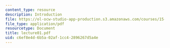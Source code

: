 ```yaml
---
content_type: resource
description: Introduction
file: https://ol-ocw-studio-app-production.s3.amazonaws.com/courses/15-565j-integrating-esystems-global-information-systems-spring-2002/c6ef8e4d6b5a02af1cc42896267d5a4e_lecture01.pdf
file_type: application/pdf
resourcetype: Document
title: lecture01.pdf
uid: c6ef8e4d-6b5a-02af-1cc4-2896267d5a4e
---
```

